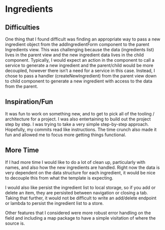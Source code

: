 # Ingredients 

## Difficulties 
One thing that I found difficult was finding an appropriate way to pass a new ingredient object from the addIngredientForm component to the parent Ingredients view.  This was challenging because the data (ingredients list) lives in the parent view and the new ingredient data lives in the child component. Typically, I would expect an action in the component to call a service to generate a new ingredient and the parent/child would be more decoupled, however there isn’t a need for a service in this case. Instead, I chose to  pass a handler (createNewIngredient) from the parent view down to child component to generate a new ingredient with access to the data from the parent.

## Inspiration/Fun 
It was fun to work on something new, and to get to pick all of the tooling / architecture for a project. I was also entertaining to build out the project step by step. I was trying to take a very simple step-by-step approach. Hopefully, my commits read like instructions. The time crunch also made it fun and allowed me to focus more getting things functional. 


## More Time 
If I had more time I would like to do a lot of clean up, particularly with names, and also how the new ingredients are handled. Right now the data is very dependent on the data structure for each ingredient, it would be nice to decouple this from what the template is expecting.

I would also like persist the ingredient list to local storage, so if you add or delete an item, they are persisted between navigation or closing a tab. Taking that further, it would not be difficult to write an add/delete endpoint or lambda to persist the ingredient list to a store.

Other features that I considered were more robust error handling on the field and including a map package to have a simple visitation of where the source is. 